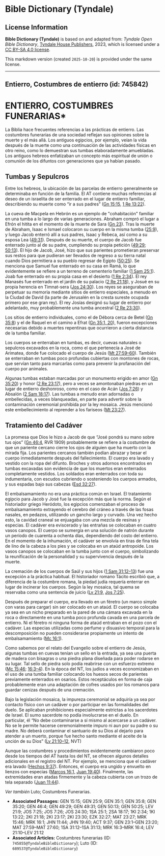 # Bible Dictionary (Tyndale)

## License Information

**Bible Dictionary (Tyndale)** is based on and adapted from: _Tyndale Open Bible Dictionary_, [Tyndale House Publishers](https://tyndaleopenresources.com/), 2023, which is licensed under a [CC BY-SA 4.0 license](https://creativecommons.org/licenses/by-sa/4.0/legalcode.en).

This markdown version (created `2025-10-20`) is provided under the same license.



--------------------------------

## Entierro, Costumbres de entierro (id: 745842)

ENTIERRO, COSTUMBRES FUNERARIAS\*
=================================

La Biblia hace frecuentes referencias a las prácticas de entierro. Las costumbres funerarias de una sociedad reflejan sus opiniones sobre la muerte y el más allá. Los antiguos egipcios, por ejemplo, veían la vida después de la muerte como una continuación de las actividades físicas en otro reino, como lo demuestran sus tumbas elaboradamente amuebladas. Los antiguos hebreos enfatizaban un concepto más espiritual de unión o comunión de los difuntos con generaciones que ya habían pasado.

Tumbas y Sepulcros
------------------

Entre los hebreos, la ubicación de las parcelas de entierro generalmente se determinaba en función de la familia. El AT contiene muchas referencias al deseo de un israelita de ser enterrado en el lugar de entierro familiar, describiendo su muerte como “ir a sus padres” ([Gn 15:15,](https://ref.ly/Gen15:15) [1 Re 13:22](https://ref.ly/1Kgs13:22)).

La cueva de Macpela en Hebrón es un ejemplo de "cohabitación" familiar en una tumba a lo largo de varias generaciones. Abraham compró el lugar a Efrón el hitita en el momento de la muerte de Sara ([Gn 23](https://ref.ly/Gen23:1-Gen23:20)). Tras la muerte de Abraham, Isaac e Ismael colocaron su cuerpo en la misma tumba ([25:9](https://ref.ly/Gen25:9)), y luego Jacob enterró allí a sus padres, Isaac y Rebeca, así como a su esposa Lea ([49:31](https://ref.ly/Gen49:31)). Después de su muerte, el cuerpo de Jacob fue enterrado junto al de su padre, cumpliendo su propia petición ([49:29](https://ref.ly/Gen49:29); [50:13](https://ref.ly/Gen50:13)). El hijo de Jacob, José, hizo que sus parientes prometieran preservar sus restos para que pudieran ser llevados de regreso a su tierra natal cuando Dios permitiera a su pueblo regresar de Egipto ([50:25](https://ref.ly/Gen50:25)). Se menciona que Samuel fue enterrado en su casa en Ramá, lo que evidentemente se refiere a un terreno de cementerio familiar ([1 Sam 25:1](https://ref.ly/1Sam25:1)). Joab fue enterrado en su propia casa en el desierto ([1 Re 2:34](https://ref.ly/1Kgs2:34)). El rey Manasés fue enterrado en el jardín de su palacio ([2 Re 21:18](https://ref.ly/2Kgs21:18)), y Josué en su propia herencia en Timnat\-sera ([Jos 24:30](https://ref.ly/Josh24:30)). Los reyes se aseguraban de perpetuar su memoria mediante sitios de entierro especiales, a menudo en la Ciudad de David (la parte de Jerusalén en la cresta sureste ocupada primero por ese gran rey). El rey Josías designó su lugar de entierro por adelantado, muy probablemente una tumba ancestral ([2 Re 23:30](https://ref.ly/2Kgs23:30)).

Los sitios de entierro individuales, como el de Débora cerca de Betel ([Gn 35:8](https://ref.ly/Gen35:8)) y el de Raquel en el camino a Efrat ([Gn 35:1, 20](https://ref.ly/Gen35:1,Gen35:20)), fueron excepciones necesarias debido a muertes repentinas que ocurrieron a cierta distancia de la tumba familiar.

Los cuerpos se enterraban en tumbas, es decir, cuevas naturales o sepulcros excavados en la roca, como el que pertenecía a José de Arimatea, donde fue colocado el cuerpo de Jesús ([Mt 27:59–60](https://ref.ly/Matt27:59-Matt27:60)). También se enterraban en tumbas poco profundas cubiertas con montones de rocas, que servían tanto para marcarlas como para prevenir la profanación del cuerpo por animales.

Algunas tumbas estaban marcadas por un monumento erigido en amor ([Gn 35:20](https://ref.ly/Gen35:20)) y honor ([2 Re 23:17](https://ref.ly/2Kgs23:17)), pero a veces se amontonaban piedras en un lugar de entierro deshonroso, como en el caso de Acán ([Jos 7:26](https://ref.ly/Josh7:26)) y Absalón ([2 Sam 18:17](https://ref.ly/2Sam18:17)). Las tumbas a menudo eran adornadas o embellecidas, a veces blanqueadas, en parte para advertir sobre la contaminación ceremonial prohibida por la ley mosaica. Jesús mencionó este embellecimiento al reprender a los fariseos ([Mt 23:27](https://ref.ly/Matt23:27)).

Tratamiento del Cadáver
-----------------------

La promesa que Dios le hizo a Jacob de que “José pondrá su mano sobre tus ojos” ([Gn 46:4](https://ref.ly/Gen46:4), RVR 1909\) probablemente se refiere a la costumbre de que un pariente cercano cierre los ojos de alguien que ha muerto con la mirada fija. Los parientes cercanos también podían abrazar y besar el cuerpo inmediatamente después del fallecimiento. El cuerpo era lavado y vestido con la ropa del difunto. Broches y otros adornos encontrados en tumbas excavadas son evidencia de que los muertos eran enterrados completamente vestidos. Los soldados eran enterrados con toda su indumentaria, con escudos cubriendo o sosteniendo los cuerpos armados, y sus espadas bajo sus cabezas ([Esd 32:27](https://ref.ly/Ezek32:27)).

El embalsamamiento no era una práctica común en Israel. El tratamiento egipcio para Jacob y José fue la excepción más que la norma. Según el historiador griego Heródoto, los egipcios comenzaban el proceso de embalsamamiento extrayendo el cerebro del cráneo a través de las fosas nasales, en pedazos, utilizando un gancho largo y curvado. Una vez hecho esto, la cavidad craneal se enjuagaba con una mezcla de resinas y especias. El cadáver era eviscerado y las entrañas se colocaban en cuatro vasos canopos. El cuerpo se sumergía en una solución de natrón durante un período de cuarenta a ochenta días, dependiendo del costo del entierro. En el momento de la inhumación, el cadáver se envolvía en tiras de fina tela de lino de la cabeza a los pies y se colocaba en un ataúd antropoide. Los vasos canopos se colocaban en la tumba junto con el cuerpo, simbolizando la reunificación de la personalidad y su supervivencia después de la muerte.

La cremación de los cuerpos de Saúl y sus hijos ([1 Sam 31:12–13](https://ref.ly/1Sam31:12-1Sam31:13)) fue una excepción a la práctica habitual. El historiador romano Tácito escribió que, a diferencia de la costumbre romana, la piedad judía requería enterrar en lugar de incinerar los cuerpos. Según la ley mosaica, tal quema se reservaba como una sentencia de juicio ([Lv 21:9,](https://ref.ly/Lev21:9) [Jos 7:25](https://ref.ly/Josh7:25)).

Después de preparar el cuerpo, era llevado en un féretro (un marco simple con varas para cargar) sin ser colocado en un ataúd. El cuerpo se colocaba ya sea en un nicho preparado en la pared de una cámara excavada en la roca o directamente en una tumba poco profunda cavada en una parcela de entierro. Ni el féretro ni ninguna forma de ataúd entraban en el pozo con el cadáver. Las especias utilizadas como perfume y disuasivo temporal para la descomposición no pueden considerarse propiamente un intento de embalsamamiento ([Mc 16:1](https://ref.ly/Mark16:1)).

Como sabemos por el relato del Evangelio sobre el entierro de Jesús, algunas tumbas en cuevas tenían un sello en la entrada, ya sea una puerta de madera con bisagras o una piedra plana diseñada para poder rodarse en su lugar. Tal sello de piedra solo podía reabrirse con un esfuerzo extremo ([Mc 15:46](https://ref.ly/Mark15:46); [16:3–4](https://ref.ly/Mark16:3-Mark16:4)). En la época del NT, los judíos a veces economizaban en el uso de una tumba familiar colocando los huesos secos de parientes previamente enterrados en osarios. Estos receptáculos en forma de caja probablemente eran una adaptación de cofres usados por los romanos para guardar cenizas después de una cremación.

Bajo la legislación mosaica, la impureza ceremonial se adquiría ya sea por contacto físico con un cadáver o por participar en las formalidades del duelo. Se aplicaban prohibiciones especialmente estrictas a los sacerdotes de Israel. El sumo sacerdote no podía involucrarse en el duelo. En particular, él “No debe contaminarse a sí mismo al acercarse a un cadáver. No se le permite hacerse ceremonialmente impuro ni aun por su padre o su madre. No deberá contaminar el santuario de su Dios al dejarlo para atender a un muerto, porque fue hecho santo mediante el aceite de la unción de su Dios” ([Lv 21:10–12,](https://ref.ly/Lev21:10-Lev21:12) NVT)

Aunque las costumbres y procedimientos evidentemente cambiaron poco desde los tiempos del AT hasta los del NT, se ofrecen algunos detalles adicionales en el registro del NT. Por ejemplo, se menciona que el cadáver era lavado ([Hechos 9:37](https://ref.ly/Acts9:37)). Entonces, el cuerpo era ungido y envuelto en lienzos con especias ([Marcos 16:1,](https://ref.ly/Mark16:1) [Juan 19:40](https://ref.ly/John19:40)). Finalmente, las extremidades eran atadas firmemente y la cabeza cubierta con un trozo de tela separado ([Juan 11:44](https://ref.ly/John11:44)).

*Ver también* Luto; Costumbres Funerarias.

* **Associated Passages:** GEN 15:15; GEN 25:9; GEN 35:1; GEN 35:8; GEN 35:20; GEN 46:4; GEN 49:29; GEN 49:31; GEN 50:13; GEN 50:25; LEV 21:9; JOS 7:25; JOS 7:26; JOS 24:30; 1SA 25:1; 2SA 18:17; 1KI 2:34; 1KI 13:22; 2KI 21:18; 2KI 23:17; 2KI 23:30; EZK 32:27; MAT 23:27; MRK 15:46; MRK 16:1; JHN 11:44; JHN 19:40; ACT 9:37; GEN 23:1–GEN 23:20; MAT 27:59–MAT 27:60; 1SA 31:12–1SA 31:13; MRK 16:3–MRK 16:4; LEV 21:10–LEV 21:12
* **Associated Articles:** Costumbres funerarias (ID: `745855@TyndaleBibleDictionary`); Luto (ID: `689537@TyndaleBibleDictionary`)

